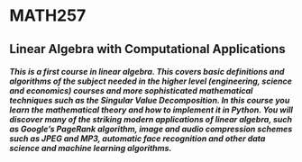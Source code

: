 # MATH257
## Linear Algebra with Computational Applications
##### This is a first course in linear algebra. This covers basic definitions and algorithms of the subject needed in the higher level (engineering, science and economics) courses and more sophisticated mathematical techniques such as the Singular Value Decomposition. In this course you learn the mathematical theory and how to implement it in Python. You will discover many of the striking modern applications of linear algebra, such as Google’s PageRank algorithm, image and audio compression schemes such as JPEG and MP3, automatic face recognition and other data science and machine learning algorithms. 
